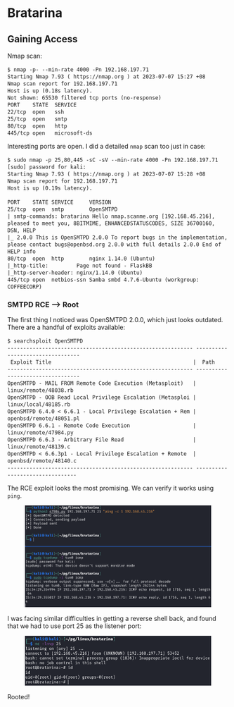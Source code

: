# Bratarina

## Gaining Access

Nmap scan:

```
$ nmap -p- --min-rate 4000 -Pn 192.168.197.71
Starting Nmap 7.93 ( https://nmap.org ) at 2023-07-07 15:27 +08
Nmap scan report for 192.168.197.71
Host is up (0.18s latency).
Not shown: 65530 filtered tcp ports (no-response)
PORT    STATE  SERVICE
22/tcp  open   ssh
25/tcp  open   smtp
80/tcp  open   http
445/tcp open   microsoft-ds
```

Interesting ports are open. I did a detailed `nmap` scan too just in case:

```
$ sudo nmap -p 25,80,445 -sC -sV --min-rate 4000 -Pn 192.168.197.71
[sudo] password for kali: 
Starting Nmap 7.93 ( https://nmap.org ) at 2023-07-07 15:28 +08
Nmap scan report for 192.168.197.71
Host is up (0.19s latency).

PORT    STATE SERVICE     VERSION
25/tcp  open  smtp        OpenSMTPD
| smtp-commands: bratarina Hello nmap.scanme.org [192.168.45.216], pleased to meet you, 8BITMIME, ENHANCEDSTATUSCODES, SIZE 36700160, DSN, HELP
|_ 2.0.0 This is OpenSMTPD 2.0.0 To report bugs in the implementation, please contact bugs@openbsd.org 2.0.0 with full details 2.0.0 End of HELP info
80/tcp  open  http        nginx 1.14.0 (Ubuntu)
|_http-title:         Page not found - FlaskBB        
|_http-server-header: nginx/1.14.0 (Ubuntu)
445/tcp open  netbios-ssn Samba smbd 4.7.6-Ubuntu (workgroup: COFFEECORP)
```

### SMTPD RCE --> Root

The first thing I noticed was OpenSMTPD 2.0.0, which just looks outdated. There are a handful of exploits available:

```
$ searchsploit OpenSMTPD     
----------------------------------------------------------- ---------------------------------
 Exploit Title                                             |  Path
----------------------------------------------------------- ---------------------------------
OpenSMTPD - MAIL FROM Remote Code Execution (Metasploit)   | linux/remote/48038.rb
OpenSMTPD - OOB Read Local Privilege Escalation (Metasploi | linux/local/48185.rb
OpenSMTPD 6.4.0 < 6.6.1 - Local Privilege Escalation + Rem | openbsd/remote/48051.pl
OpenSMTPD 6.6.1 - Remote Code Execution                    | linux/remote/47984.py
OpenSMTPD 6.6.3 - Arbitrary File Read                      | linux/remote/48139.c
OpenSMTPD < 6.6.3p1 - Local Privilege Escalation + Remote  | openbsd/remote/48140.c
----------------------------------------------------------- --------------------------------
```

The RCE exploit looks the most promising. We can verify it works using `ping`.&#x20;

<figure><img src="../../../.gitbook/assets/image (1061).png" alt=""><figcaption></figcaption></figure>

I was facing similar difficulties in getting a reverse shell back, and found that we had to use port 25 as the listener port:

<figure><img src="../../../.gitbook/assets/image (2103).png" alt=""><figcaption></figcaption></figure>

Rooted!
